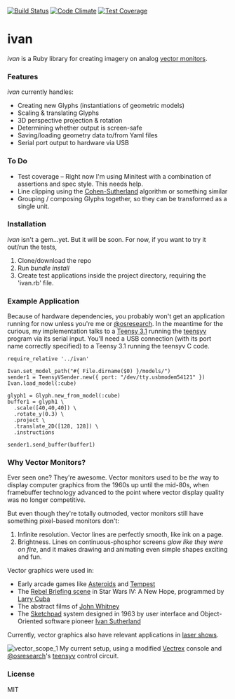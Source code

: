 [![Build Status](https://travis-ci.org/duncanmalashock/ivan.svg?branch=master)](https://travis-ci.org/duncanmalashock/ivan)
[![Code Climate](https://codeclimate.com/repos/5590faabe30ba052da00607c/badges/7726cf22d3b586bd14fa/gpa.svg)](https://codeclimate.com/repos/5590faabe30ba052da00607c/feed)
[![Test Coverage](https://codeclimate.com/repos/5590faabe30ba052da00607c/badges/7726cf22d3b586bd14fa/coverage.svg)](https://codeclimate.com/repos/5590faabe30ba052da00607c/coverage)

# ivan

_ivan_ is a Ruby library for creating imagery on analog [vector monitors](https://en.wikipedia.org/wiki/Vector_monitor). 

### Features ###
_ivan_ currently handles:

* Creating new Glyphs (instantiations of geometric models)
* Scaling & translating Glyphs
* 3D perspective projection & rotation
* Determining whether output is screen-safe
* Saving/loading geometry data to/from Yaml files
* Serial port output to hardware via USB

### To Do
* Test coverage – Right now I'm using Minitest with a combination of assertions and spec style. This needs help.
* Line clipping using the [Cohen-Sutherland](https://en.wikipedia.org/wiki/Cohen%E2%80%93Sutherland_algorithm) algorithm or something similar
* Grouping / composing Glyphs together, so they can be transformed as a single unit.

### Installation
_ivan_ isn't a gem...yet. But it will be soon. For now, if you want to try it out/run the tests,

1. Clone/download the repo
2. Run *bundle install*
3. Create test applications inside the project directory, requiring the 'ivan.rb' file.

### Example Application
Because of hardware dependencies, you probably won't get an application running for now unless you're me or [@osresearch](https://github.com/osresearch). In the meantime for the curious, my implementation talks to a [Teensy 3.1](https://www.pjrc.com/teensy/teensy31.html) running the [teensyv](https://github.com/osresearch/teensyv) program via its serial input. You'll need a USB connection (with its port name correctly specified) to a Teensy 3.1 running the teensyv C code.
```
require_relative '../ivan'

Ivan.set_model_path("#{ File.dirname($0) }/models/")
sender1 = TeensyVSender.new({ port: "/dev/tty.usbmodem54121" })
Ivan.load_model(:cube)

glyph1 = Glyph.new_from_model(:cube)
buffer1 = glyph1 \
  .scale([40,40,40]) \
  .rotate_y(0.3) \
  .project \
  .translate_2D([128, 128]) \
  .instructions
   
sender1.send_buffer(buffer1)
```

### Why Vector Monitors? ###
Ever seen one? They're awesome. Vector monitors used to be _the_ way to display computer graphics from the 1960s up until the mid-80s, when framebuffer technology advanced to the point where vector display quality was no longer competitive.

But even though they're totally outmoded, vector monitors still have something pixel-based monitors don't: 

1. Infinite resolution. Vector lines are perfectly smooth, like ink on a page.
2. Brightness. Lines on continuous-phosphor screens _glow like they were on fire_, and it makes drawing and animating even simple shapes exciting and fun.

Vector graphics were used in:

* Early arcade games like [Asteroids](https://en.wikipedia.org/wiki/Asteroids_(video_game)) and [Tempest](https://en.wikipedia.org/wiki/Tempest_(video_game))
* The [Rebel Briefing scene](https://www.youtube.com/watch?v=yMeSw00n3Ac) in Star Wars IV: A New Hope, programmed by [Larry Cuba](http://www.well.com/~cuba/Filmography.html)
* The abstract films of [John Whitney](https://www.google.com/search?q=john+whitney&espv=2&biw=1189&bih=810&source=lnms&tbm=isch&sa=X&ei=M6mRVabKA5agyATQ7a-oAg&ved=0CAcQ_AUoAg&dpr=1)
* The [Sketchpad](https://www.youtube.com/watch?v=T7dC98PNxyE) system designed in 1963 by user interface and Object-Oriented software pioneer [Ivan Sutherland](https://en.wikipedia.org/wiki/Ivan_Sutherland)

Currently, vector graphics also have relevant applications in [laser shows](https://en.wikipedia.org/wiki/Laser_lighting_display).

![vector_scope_1](https://cloud.githubusercontent.com/assets/3036676/8416647/1fec54ac-1e75-11e5-8aec-42038337900f.jpg)
My current setup, using a modified [Vectrex](https://en.wikipedia.org/wiki/Vectrex) console and [@osresearch](https://github.com/osresearch)'s [teensyv](https://github.com/osresearch/teensyv) control circuit.

### License
MIT